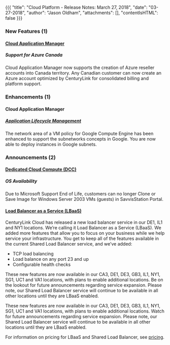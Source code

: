 {{{
"title": "Cloud Platform - Release Notes: March 27, 2018",
"date": "03-27-2018",
"author": "Jason Oldham",
"attachments": [],
"contentIsHTML": false
}}}

### New Features (1)

#### [Cloud Application Manager](//www.ctl.io/cloud-application-manager/)

##### Support for Azure Canada

Cloud Application Manager now supports the creation of Azure reseller accounts into Canada territory. Any Canadian customer can now create an Azure account optimized by CenturyLink for consolidated billing and platform support.

### Enhancements (1)

#### Cloud Application Manager

##### [Application Lifecycle Management](//www.ctl.io/cloud-application-manager/application-lifecycle-management/)

The network area of a VM policy for Google Compute Engine has been enhanced to support the subnetworks concepts in Google. You are now able to deploy instances in Google subnets.

### Announcements (2)

#### [Dedicated Cloud Compute (DCC)](//www.ctl.io/dedicated-cloud-compute/)

##### OS Availability

Due to Microsoft Support End of Life, customers can no longer Clone or Save Image for Windows Server 2003 VMs (guests) in SavvisStation Portal.

#### [Load Balancer as a Service (LBaaS)](//www.ctl.io/load-balancing/)

CenturyLink Cloud has released a new load balancer service in our DE1, IL1 and NY1 locations. We’re calling it Load Balancer as a Service (LBaaS). We added more features that allow you to focus on your business while we help service your infrastructure. You get to keep all of the features available in the current Shared Load Balancer service, and we’ve added:

* TCP load balancing
* Load balance on any port 23 and up
* Configurable health checks

These new features are now available in our CA3, DE1, DE3, GB3, IL1, NY1, SG1, UC1 and VA1 locations, with plans to enable additional locations. Be on the lookout for future announcements regarding service expansion. Please note, our Shared Load Balancer service will continue to be available in all other locations until they are LBaaS enabled.

These new features are now available in our CA3, DE1, DE3, GB3, IL1, NY1, SG1, UC1 and VA1 locations, with plans to enable additional locations. Watch for future announcements regarding service expansion. Please note, our Shared Load Balancer service will continue to be available in all other locations until they are LBaaS enabled.

For information on pricing for LBaaS and Shared Load Balancer, see [pricing](//www.ctl.io/pricing).
